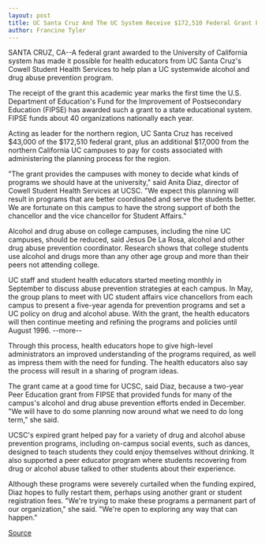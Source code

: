 ```yaml
---
layout: post
title: UC Santa Cruz And The UC System Receive $172,510 Federal Grant For Planning Alcohol And Drug Abuse Prevention Programs
author: Francine Tyler
---	
```


SANTA CRUZ, CA--A federal grant awarded to the University of  California system has made it possible for health educators from UC  Santa Cruz's Cowell Student Health Services to help plan a UC  systemwide alcohol and drug abuse prevention program.

The receipt of the grant this academic year marks the first  time the U.S. Department of Education's Fund for the Improvement of  Postsecondary Education (FIPSE) has awarded such a grant to a state  educational system. FIPSE funds about 40 organizations nationally  each year.

Acting as leader for the northern region, UC Santa Cruz has  received $43,000 of the $172,510 federal grant, plus an additional  $17,000 from the northern California UC campuses to pay for costs  associated with administering the planning process for the region.

"The grant provides the campuses with money to decide what  kinds of programs we should have at the university," said Anita Diaz,  director of Cowell Student Health Services at UCSC. "We expect this  planning will result in programs that are better coordinated and  serve the students better. We are fortunate on this campus to have  the strong support of both the chancellor and the vice chancellor for  Student Affairs."

Alcohol and drug abuse on college campuses, including the nine  UC campuses, should be reduced, said Jesus De La Rosa, alcohol and  other drug abuse prevention coordinator. Research shows that  college students use alcohol and drugs more than any other age group  and more than their peers not attending college.

UC staff and student health educators started meeting monthly  in September to discuss abuse prevention strategies at each campus.  In May, the group plans to meet with UC student affairs vice  chancellors from each campus to present a five-year agenda for  prevention programs and set a UC policy on drug and alcohol abuse.  With the grant, the health educators will then continue meeting and  refining the programs and policies until August 1996. \--more--

Through this process, health educators hope to give high-level  administrators an improved understanding of the programs required,  as well as impress them with the need for funding. The health  educators also say the process will result in a sharing of program  ideas.

The grant came at a good time for UCSC, said Diaz, because a  two-year Peer Education grant from FIPSE that provided funds for  many of the campus's alcohol and drug abuse prevention efforts  ended in December. "We will have to do some planning now around  what we need to do long term," she said.

UCSC's expired grant helped pay for a variety of drug and  alcohol abuse prevention programs, including on-campus social  events, such as dances, designed to teach students they could enjoy  themselves without drinking. It also supported a peer educator  program where students recovering from drug or alcohol abuse  talked to other students about their experience.

Although these programs were severely curtailed when the  funding expired, Diaz hopes to fully restart them, perhaps using  another grant or student registration fees. "We're trying to make  these programs a permanent part of our organization," she said.  "We're open to exploring any way that can happen."

[Source](http://www1.ucsc.edu/news_events/press_releases/archive/94-95/03-95/033095-UCSC_and_UC_system_.html "Permalink to 033095-UCSC_and_UC_system_")
